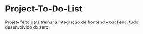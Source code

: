 # Project-To-Do-List
Projeto feito para treinar a integração de frontend e backend, tudo desenvolvido do zero. 
